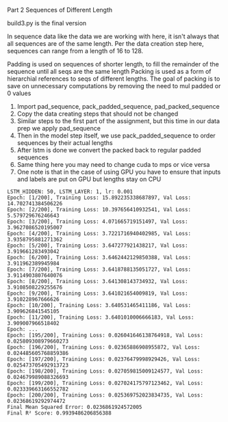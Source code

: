 Part 2 Sequences of Different Length

build3.py is the final version

In sequence data like the data we are working with here, it isn't always that all sequences are of the same length.
Per the data creation step here, sequences can range from a length of 16 to 128.

Padding is used on sequences of shorter length, to fill the remainder of the sequence until all seqs are the same length
Packing is used as a form of hierarchial references to seqs of different lengths.
The goal of packing is to save on unnecessary computations by removing the need to mul padded or 0 values

1. Import pad_sequence, pack_padded_sequence, pad_packed_sequence
2. Copy the data creating steps that should not be changed
3. Similar steps to the first part of the assignment, but this time in our data prep we apply pad_sequence
4. Then in the model step itself, we use pack_padded_sequence to order sequences by their actual lengths 
5. After lstm is done we convert the packed back to regular padded sequences
6. Same thing here you may need to change cuda to mps or vice versa
7. One note is that in the case of using GPU you have to ensure that inputs and labels are put on GPU but lengths stay on CPU

```
LSTM_HIDDEN: 50, LSTM_LAYER: 1, lr: 0.001
Epoch: [1/200], Training Loss: 15.892235338687897, Val Loss: 14.702741384506226
Epoch: [2/200], Training Loss: 10.397656410932541, Val Loss: 5.579729676246643
Epoch: [3/200], Training Loss: 4.071665719151497, Val Loss: 3.9627086520195007
Epoch: [4/200], Training Loss: 3.7221716940402985, Val Loss: 3.9358795881271362
Epoch: [5/200], Training Loss: 3.647277921438217, Val Loss: 3.919661283493042
Epoch: [6/200], Training Loss: 3.6462442129850388, Val Loss: 3.911962389945984
Epoch: [7/200], Training Loss: 3.6418788135051727, Val Loss: 3.9114903807640076
Epoch: [8/200], Training Loss: 3.641308143734932, Val Loss: 3.9108508229255676
Epoch: [9/200], Training Loss: 3.641021654009819, Val Loss: 3.910228967666626
Epoch: [10/200], Training Loss: 3.640531465411186, Val Loss: 3.909626841545105
Epoch: [11/200], Training Loss: 3.6401010006666183, Val Loss: 3.909007966518402
Epoch: ...
Epoch: [195/200], Training Loss: 0.026041646138764918, Val Loss: 0.025809308979660273
Epoch: [196/200], Training Loss: 0.02365886908955872, Val Loss: 0.024485605768859386
Epoch: [197/200], Training Loss: 0.02376479998929426, Val Loss: 0.025473705492913723
Epoch: [198/200], Training Loss: 0.027059815009124577, Val Loss: 0.024679989088326693
Epoch: [199/200], Training Loss: 0.027024175797123462, Val Loss: 0.023339663166552782
Epoch: [200/200], Training Loss: 0.025369752023834735, Val Loss: 0.02368619292974472
Final Mean Squared Error: 0.0236861924572005
Final R² Score: 0.9939486206856388
```